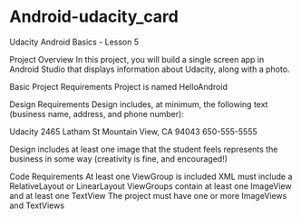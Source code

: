 # Android-udacity_card
Udacity Android Basics - Lesson 5

Project Overview
In this project, you will build a single screen app in Android Studio that displays information about Udacity, along with a photo.

Basic Project Requirements
Project is named HelloAndroid

Design Requirements
Design includes, at minimum, the following text (business name, address, and phone number):

Udacity
2465 Latham St
Mountain View, CA 94043
650-555-5555

Design includes at least one image that the student feels represents the business in some way (creativity is fine, and encouraged!)

Code Requirements
At least one ViewGroup is included
XML must include a RelativeLayout or LinearLayout
ViewGroups contain at least one ImageView and at least one TextView
The project must have one or more ImageViews and TextViews